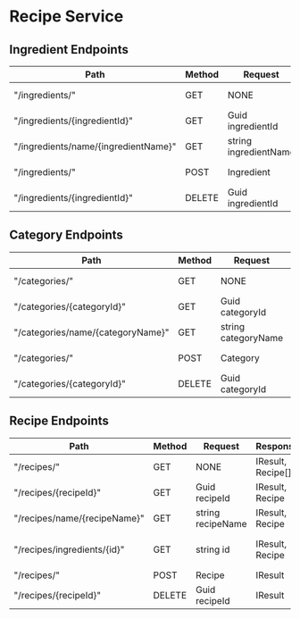 # Recipe Service

## Ingredient Endpoints

| **Path**                             | **Method** | **Request**           | **Response**          | **ResponseCodes** | **Description**     |
| ------------------------------------ | ---------- | --------------------- | --------------------- | ----------------- | ------------------- |
| "/ingredients/"                      | GET        | NONE                  | IResult, Ingredient[] | 200               | Get all ingredients |
| "/ingredients/{ingredientId}"        | GET        | Guid ingredientId     | IResult, Ingredient   | 200, 404          | Get by id           |
| "/ingredients/name/{ingredientName}" | GET        | string ingredientName | IResult, Ingredient   | 200, 404          | Get by name         |
| "/ingredients/"                      | POST       | Ingredient            | IResult               | 200, 400          | Add ingredient      |
| "/ingredients/{ingredientId}"        | DELETE     | Guid ingredientId     | IResult               | 200, 404          | Delete ingredient   |

## Category Endpoints

| **Path**                          | **Method** | **Request**         | **Response**        | **ResponseCodes** | **Description**    |
| --------------------------------- | ---------- | ------------------- | ------------------- | ----------------- | ------------------ |
| "/categories/"                    | GET        | NONE                | IResult, Category[] | 200               | Get all categories |
| "/categories/{categoryId}"        | GET        | Guid categoryId     | IResult, Category   | 200, 404          | Get by id          |
| "/categories/name/{categoryName}" | GET        | string categoryName | IResult, Category   | 200, 404          | Get by name        |
| "/categories/"                    | POST       | Category            | IResult             | 200, 400          | Add category       |
| "/categories/{categoryId}"        | DELETE     | Guid categoryId     | IResult             | 200, 404          | Delete category    |

## Recipe Endpoints

| **Path**                     | **Method** | **Request**       | **Response**      | **ResponseCodes** | **Description**             |
| ---------------------------- | ---------- | ----------------- | ----------------- | ----------------- | --------------------------- |
| "/recipes/"                  | GET        | NONE              | IResult, Recipe[] | 200               | Get all recipes             |
| "/recipes/{recipeId}"        | GET        | Guid recipeId     | IResult, Recipe   | 200, 404          | Get by id                   |
| "/recipes/name/{recipeName}" | GET        | string recipeName | IResult, Recipe   | 200, 404          | Get by name                 |
| "/recipes/ingredients/{id}"  | GET        | string id         | IResult, Recipe   | 200, 404          | Get recipe with ingredients |
| "/recipes/"                  | POST       | Recipe            | IResult           | 200, 400          | Add recipe                  |
| "/recipes/{recipeId}"        | DELETE     | Guid recipeId     | IResult           | 200, 404          | Delete recipe               |
